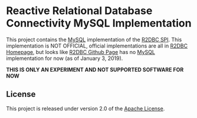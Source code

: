 # Reactive Relational Database Connectivity MySQL Implementation

This project contains the [MySQL][m] implementation of the [R2DBC SPI][s].
This implementation is NOT OFFICIAL, official implementations are all in
[R2DBC Homepage][r], but looks like [R2DBC Github Page][g] has no
[MySQL][m] implementation for now (as of January 3, 2019).

**THIS IS ONLY AN EXPERIMENT AND NOT SUPPORTED SOFTWARE FOR NOW**

## License

This project is released under version 2.0 of the [Apache License][l].

[m]: https://www.mysql.com
[s]: https://github.com/r2dbc/r2dbc-spi
[r]: https://r2dbc.io
[g]: https://github.com/r2dbc
[l]: https://www.apache.org/licenses/LICENSE-2.0
